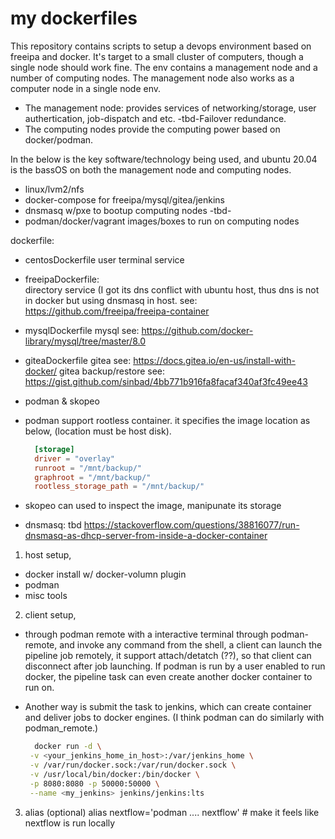 # my dockerfiles

This repository contains scripts to setup a devops environment based on freeipa and docker. It's target to a small cluster of computers, though a single node should work fine. The env contains a management node and a number of computing nodes. The management node also works as a computer node in a single node env. 
- The management node:
  provides services of networking/storage, user authertication, job-dispatch and etc.  -tbd-Failover redundance. 
- The computing nodes 
  provide the computing power based on docker/podman.

In the below is the key software/technology being used, and ubuntu 20.04 is the bassOS on both the management node and computing nodes.
- linux/lvm2/nfs
- docker-compose for freeipa/mysql/gitea/jenkins
- dnsmasq w/pxe to bootup computing nodes -tbd-
- podman/docker/vagrant images/boxes to run on computing nodes

dockerfile: 
- centosDockerfile
  user terminal service

- freeipaDockerfile:   
  directory service (I got its dns conflict with ubuntu host, thus dns is not in docker but using dnsmasq in host.
  see: https://github.com/freeipa/freeipa-container
  
- mysqlDockerfile
  mysql see: https://github.com/docker-library/mysql/tree/master/8.0

- giteaDockerfile
  gitea see: https://docs.gitea.io/en-us/install-with-docker/
  gitea backup/restore see: https://gist.github.com/sinbad/4bb771b916fa8facaf340af3fc49ee43

- podman & skopeo
- podman support rootless container. it specifies the image location as below, (location must be host disk).
  ```toml
    [storage]
    driver = "overlay"
    runroot = "/mnt/backup/"
    graphroot = "/mnt/backup/"
    rootless_storage_path = "/mnt/backup/"
  ````
- skopeo can used to inspect the image, manipunate its storage
  
- dnsmasq:
  tbd https://stackoverflow.com/questions/38816077/run-dnsmasq-as-dhcp-server-from-inside-a-docker-container

1. host setup,
  - docker install w/ docker-volumn plugin
  - podman
  - misc tools

2. client setup,
  - through podman remote
    with a interactive terminal through podman-remote, and invoke any command from the shell, a client can launch the pipeline job remotely, 
    it support attach/detatch (??), so that client can disconnect after job launching. 
    If podman is run by a user enabled to run docker, the pipeline task can even create another docker container to run on. 
  
  - Another way is submit the task to jenkins, which can create container and deliver jobs to docker engines. (I think podman can do similarly with podman_remote.)
      ```sh
        docker run -d \
       -v <your_jenkins_home_in_host>:/var/jenkins_home \
       -v /var/run/docker.sock:/var/run/docker.sock \
       -v /usr/local/bin/docker:/bin/docker \
       -p 8080:8080 -p 50000:50000 \
       --name <my_jenkins> jenkins/jenkins:lts
     ```
3. alias (optional)
   alias nextflow='podman .... nextflow' # make it feels like nextflow is run locally
